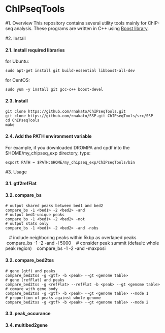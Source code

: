 # ChIPseqTools

#1. Overview
This repository contains several utility tools mainly for ChIP-seq analysis.
These programs are written in C++ using [Boost library](http://www.boost.org/).

#2. Install

#### 2.1. Install required libraries
for Ubuntu:

    sudo apt-get install git build-essential libboost-all-dev
 
for CentOS:

    sudo yum -y install git gcc-c++ boost-devel

#### 2.3. Install 
    git clone https://github.com/rnakato/ChIPseqTools.git
    git clone https://github.com/rnakato/SSP.git ChIPseqTools/src/SSP
    cd ChIPseqTools
    make

#### 2.4. Add the PATH environment variable
For example, if you downloaded DROMPA and cpdf into the $HOME/my_chipseq_exp directory, type:

    export PATH = $PATH:$HOME/my_chipseq_exp/ChIPseqTools/bin

#3. Usage

#### 3.1. gtf2refFlat

#### 3.2. compare_bs

    # output shared peaks between bed1 and bed2
    compare_bs -1 <bed1> -2 <bed2> -and
    # output bed1-unique peaks
    compare_bs -1 <bed1> -2 <bed2> -not
    # output stats only
    compare_bs -1 <bed1> -2 <bed2> -and -nobs
    # include neighboring peaks within 5kbp as overlaped peaks
    compare_bs -1 <bed1> -2 <bed2> -and -l 5000
    # consider peak summit (default: whole peak region)
    compare_bs -1 <bed1> -2 <bed2> -and -maxposi

#### 3.2. compare_bed2tss

    # gene (gtf) and peaks
    compare_bed2tss -g <gtf> -b <peak> --gt <genome table>
    # gene (refFlat) and peaks
    compare_bed2tss -g <refFlat> --refFlat -b <peak> --gt <genome table>
    # comare with gene body 
    compare_bed2tss -g <gtf> -b <peak> --gt <genome table> --mode 1
    # proportion of peaks against whole genome
    compare_bed2tss -g <gtf> -b <peak> --gt <genome table> --mode 2

#### 3.3. peak_occurance

#### 3.4. multibed2gene
